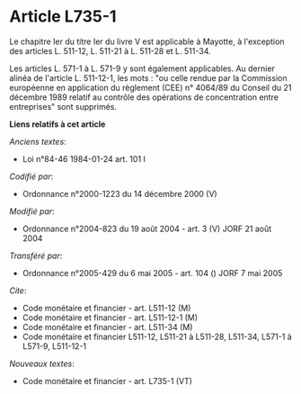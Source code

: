 # Article L735-1

Le chapitre Ier du titre Ier du livre V est applicable à Mayotte, à l'exception des articles L. 511-12, L. 511-21 à L. 511-28
et L. 511-34.

Les articles L. 571-1 à L. 571-9 y sont également applicables. Au dernier alinéa de l'article L. 511-12-1, les mots : "ou
celle rendue par la Commission européenne en application du règlement (CEE) n° 4064/89 du Conseil du 21 décembre 1989 relatif
au contrôle des opérations de concentration entre entreprises" sont supprimés.

**Liens relatifs à cet article**

_Anciens textes_:

  - Loi n°84-46 1984-01-24 art. 101 I

_Codifié par_:

  - Ordonnance n°2000-1223 du 14 décembre 2000 (V)

_Modifié par_:

  - Ordonnance n°2004-823 du 19 août 2004 - art. 3 (V) JORF 21 août 2004

_Transféré par_:

  - Ordonnance n°2005-429 du 6 mai 2005 - art. 104 () JORF 7 mai 2005

_Cite_:

  - Code monétaire et financier - art. L511-12 (M)
  - Code monétaire et financier - art. L511-12-1 (M)
  - Code monétaire et financier - art. L511-34 (M)
  - Code monétaire et financier L511-12, L511-21 à L511-28, L511-34, L571-1 à L571-9, L511-12-1

_Nouveaux textes_:

  - Code monétaire et financier - art. L735-1 (VT)
